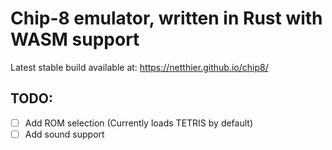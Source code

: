 # Chip-8 emulator, written in Rust with WASM support

Latest stable build available at: https://netthier.github.io/chip8/
## TODO:
- [ ] Add ROM selection (Currently loads TETRIS by default)
- [ ] Add sound support